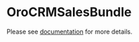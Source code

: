 OroCRMSalesBundle
=================

Please see [documentation](./Resources/doc/index.md) for more details.

